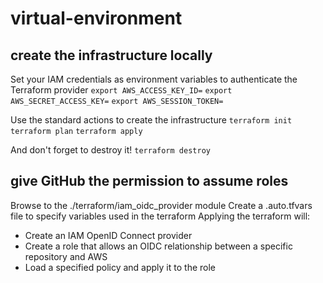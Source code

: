 # virtual-environment

## create the infrastructure locally

Set your IAM credentials as environment variables to authenticate the Terraform provider
```export AWS_ACCESS_KEY_ID=```
```export AWS_SECRET_ACCESS_KEY=```
```export AWS_SESSION_TOKEN=```

Use the standard actions to create the infrastructure
```terraform init```
```terraform plan```
```terraform apply```

And don't forget to destroy it!
```terraform destroy```

## give GitHub the permission to assume roles

Browse to the ./terraform/iam_oidc_provider module
Create a .auto.tfvars file to specify variables used in the terraform
Applying the terraform will:
- Create an IAM OpenID Connect provider
- Create a role that allows an OIDC relationship between a specific repository and AWS
- Load a specified policy and apply it to the role